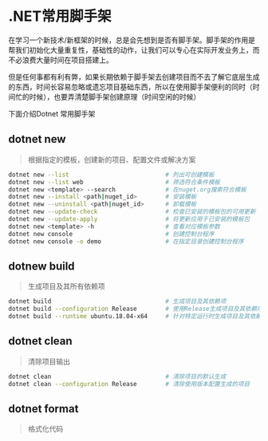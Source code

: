 # .NET常用脚手架

在学习一个新技术/新框架的时候，总是会先想到是否有脚手架。脚手架的作用是帮我们初始化大量重复性，基础性的动作，让我们可以专心在实际开发业务上，而不必浪费大量时间在项目搭建上。

但是任何事都有利有弊，如果长期依赖于脚手架去创建项目而不去了解它底层生成的东西，时间长容易忽略或遗忘项目基础东西，所以在使用脚手架便利的同时（时间忙的时候），也要弄清楚脚手架创建原理（时间空闲的时候）

下面介绍Dotnet 常用脚手架

## dotnet new
> 根据指定的模板，创建新的项目、配置文件或解决方案

```sh
dotnet new --list                           # 列出可创建模板
dotnet new --list web                       # 筛选符合条件模板
dotnet new <template> --search              # 在nuget.org搜索符合模板
dotnet new --install <path|nuget_id>        # 安装模板
dotnet new --uninstall <path|nuget_id>      # 卸载模板
dotnet new --update-check                   # 检查已安装的模板包的可用更新
dotnet new --update-apply                   # 将更新应用于已安装的模板包
dotnet new <template> -h                    # 查看对应模板参数
dotnet new console                          # 创建控制台程序
dotnet new console -o demo                  # 在指定目录创建控制台程序
```

## dotnew build
> 生成项目及其所有依赖项

```sh
dotnet build                                # 生成项目及其依赖项
dotnet build --configuration Release        # 使用Release生成项目及其依赖项
dotnet build --runtime ubuntu.18.04-x64     # 针对特定运行时生成项目及其依赖项
```

## dotnet clean
> 清除项目输出

```sh
dotnet clean                                # 清除项目的默认生成
dotnet clean --configuration Release        # 清除使用版本配置生成的项目
```

## dotnet format
> 格式化代码

